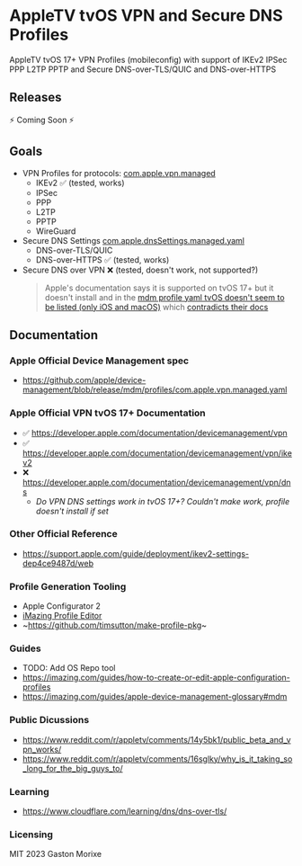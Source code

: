 # AppleTV tvOS VPN and Secure DNS Profiles

AppleTV tvOS 17+ VPN Profiles (mobileconfig) with support of IKEv2 IPSec PPP L2TP PPTP and Secure DNS-over-TLS/QUIC and DNS-over-HTTPS

## Releases

⚡️ Coming Soon ⚡️

## Goals

- VPN Profiles for protocols: [com.apple.vpn.managed](https://github.com/apple/device-management/blob/72c2a0a69f7dfad97f1a7d5733154e81de4e7448/mdm/profiles/com.apple.vpn.managed.yaml)
  - IKEv2 ✅ (tested, works)
  - IPSec
  - PPP
  - L2TP
  - PPTP
  - WireGuard
- Secure DNS Settings [com.apple.dnsSettings.managed.yaml](https://github.com/apple/device-management/blob/72c2a0a69f7dfad97f1a7d5733154e81de4e7448/mdm/profiles/com.apple.dnsSettings.managed.yaml)
  - DNS-over-TLS/QUIC 
  - DNS-over-HTTPS ✅ (tested, works)
- Secure DNS over VPN ❌ (tested, doesn't work, not supported?)
  > Apple's documentation says it is supported on tvOS 17+ but it doesn't install and in the [mdm profile yaml tvOS doesn't seem to be listed (only iOS and macOS)](https://github.com/apple/device-management/blob/72c2a0a69f7dfad97f1a7d5733154e81de4e7448/mdm/profiles/com.apple.vpn.managed.yaml#L1178-L1194) which [contradicts their docs](https://developer.apple.com/documentation/devicemanagement/vpn/dns)

## Documentation

### Apple Official Device Management spec

- https://github.com/apple/device-management/blob/release/mdm/profiles/com.apple.vpn.managed.yaml

### Apple Official VPN tvOS 17+ Documentation

- ✅ https://developer.apple.com/documentation/devicemanagement/vpn
- ✅ https://developer.apple.com/documentation/devicemanagement/vpn/ikev2
- ❌ https://developer.apple.com/documentation/devicemanagement/vpn/dns
  - *Do VPN DNS settings work in tvOS 17+? Couldn't make work, profile doesn't install if set*

### Other Official Reference 

- https://support.apple.com/guide/deployment/ikev2-settings-dep4ce9487d/web

### Profile Generation Tooling

- Apple Configurator 2
- [iMazing Profile Editor](https://imazing.com/profile-editor)
- ~https://github.com/timsutton/make-profile-pkg~

### Guides
- TODO: Add OS Repo tool 
- https://imazing.com/guides/how-to-create-or-edit-apple-configuration-profiles
- https://imazing.com/guides/apple-device-management-glossary#mdm

### Public Dicussions
- https://www.reddit.com/r/appletv/comments/14y5bk1/public_beta_and_vpn_works/
- https://www.reddit.com/r/appletv/comments/16sglky/why_is_it_taking_so_long_for_the_big_guys_to/

### Learning
- https://www.cloudflare.com/learning/dns/dns-over-tls/
### Licensing

MIT 2023 Gaston Morixe
